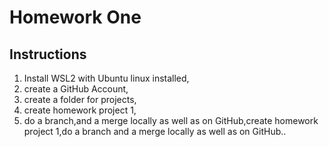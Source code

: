 # Homework One
## Instructions
1. Install WSL2 with Ubuntu linux installed,
2. create a GitHub Account,
3. create a folder for projects,
4. create homework project 1,
5. do a branch,and a merge locally as well as on GitHub,create homework project 1,do a branch
and a merge locally as well as on GitHub..
